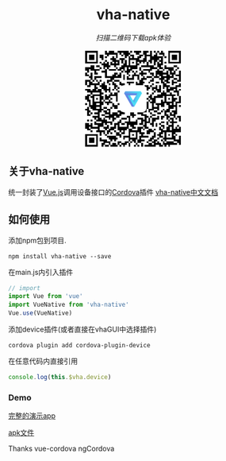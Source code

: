 <h1 align="center">vha-native</h1>
<p align="center">
  <em>扫描二维码下载apk体验</em>
</p>
<p align="center"><img align="center" width="200" src="https://raw.githubusercontent.com/neoStudioGroup/vha-native/master/README/qr.png"/></p>

## 关于vha-native

统一封装了[Vue.js](https://vuejs.org/)调用设备接口的[Cordova](https://cordova.apache.org/)插件  [vha-native中文文档](https://neostudiogroup.github.io/vha-native)

## 如何使用

添加npm包到项目.

```shell
npm install vha-native --save
```

在main.js内引入插件

```javascript
// import
import Vue from 'vue'
import VueNative from 'vha-native'
Vue.use(VueNative)
```

添加device插件(或者直接在vhaGUI中选择插件)

```shell
cordova plugin add cordova-plugin-device
```

在任意代码内直接引用

```javascript
console.log(this.$vha.device)
```

### Demo

[完整的演示app](https://github.com/neoStudioGroup/vha-appDemo)

[apk文件](https://github.com/neoStudioGroup/vha-appDemo/releases/download/0.0.2/vha-appDemo.apk)


Thanks vue-cordova ngCordova

